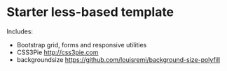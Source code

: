 # Starter less-based template 

Includes:
* Bootstrap grid, forms and responsive utilities 
* CSS3Pie http://css3pie.com
* backgroundsize https://github.com/louisremi/background-size-polyfill